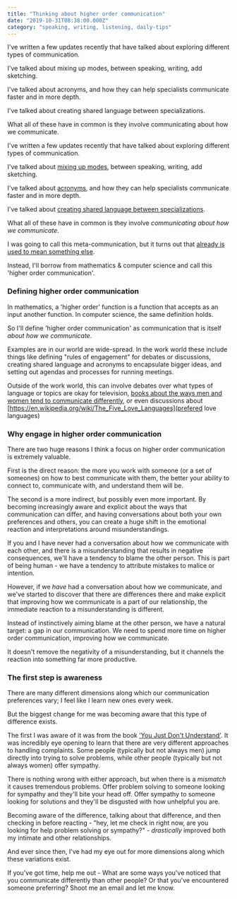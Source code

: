 ```yaml
---
title: "Thinking about higher order communication"
date: "2019-10-31T08:38:00.000Z"
category: "speaking, writing, listening, daily-tips"
---
```

I've written a few updates recently that have talked about exploring different types of communication.

I've talked about mixing up modes, between speaking, writing, add sketching.

I've talked about acronyms, and how they can help specialists communicate faster and in more depth.

I've talked about creating shared language between specializations.

What all of these have in common is they involve communicating about how we communicate.

<!-- more -->

I've written a few updates recently that have talked about exploring different types of communication.

I've talked about [mixing up modes](https://www.speakwritelisten.com/blog/10-30-when-struggling-to-connect-try-switching-modes/), between speaking, writing, add sketching.

I've talked about [acronyms](https://www.speakwritelisten.com/blog/10-28-why-we-all-love-acronyms/), and how they can help specialists communicate faster and in more depth.

I've talked about [creating shared language between specializations](https://www.speakwritelisten.com/blog/10-17-creating-shared-languages).

What all of these have in common is they involve _communicating about how we communicate_.

I was going to call this meta-communication, but it turns out that [already is used to mean something else](https://en.wikipedia.org/wiki/Meta-communication).

Instead, I'll borrow from mathematics & computer science and call this 'higher order communication'.

### Defining higher order communication

In mathematics, a 'higher order' function is a function that accepts as an input another function. In computer science, the same definition holds.

So I'll define 'higher order communication' as communication that is itself _about how we communicate_.

Examples are in our world are wide-spread. In the work world these include things like defining "rules of engagement" for debates or discussions, creating shared language and acronyms to encapsulate bigger ideas, and setting out agendas and processes for running meetings.

Outside of the work world, this can involve debates over what types of language or topics are okay for television, [books about the ways men and women tend to communicate differently](https://en.wikipedia.org/wiki/You_Just_Don%27t_Understand), or even discussions about [https://en.wikipedia.org/wiki/The_Five_Love_Languages](prefered love languages)

### Why engage in higher order communication

There are two huge reasons I think a focus on higher order communication is extremely valuable.

First is the direct reason: the more you work with someone (or a set of someones) on how to best communicate with them, the better your ability to connect to, communicate with, and understand them will be.

The second is a more indirect, but possibly even more important. By becoming increasingly aware and explicit about the ways that communication can differ, and having conversations about both your own preferences and others, you can create a huge shift in the emotional reaction and interpretations around misunderstandings.

If you and I have never had a conversation about how we communicate with each other, and there is a misunderstanding that results in negative consequences, we'll have a tendency to blame the other person. This is part of being human - we have a tendency to attribute mistakes to malice or intention.

However, if we *have* had a conversation about how we communicate, and we've started to discover that there are differences there and make explicit that improving how we communicate is a part of our relationship, the immediate reaction to a misunderstanding is different.

Instead of instinctively aiming blame at the other person, we have a natural target: a gap in our communication. We need to spend more time on higher order communication, improving how we communicate.

It doesn't remove the negativity of a misunderstanding, but it channels the reaction into something far more productive.

### The first step is awareness

There are many different dimensions along which our communication preferences vary; I feel like I learn new ones every week.

But the biggest change for me was becoming aware that this type of difference exists.

The first I was aware of it was from the book ['You Just Don't Understand'](https://en.wikipedia.org/wiki/You_Just_Don%27t_Understand). It was incredibly eye opening to learn that there are very different approaches to handling complaints. Some people (typically but not always men) jump directly into trying to solve problems, while other people (typically but not always women) offer sympathy.

There is nothing wrong with either approach, but when there is a _mismatch_ it causes tremendous problems. Offer problem solving to someone looking for sympathy and they'll bite your head off. Offer sympathy to someone looking for solutions and they'll be disgusted with how unhelpful you are.

Becoming aware of the difference, talking about that difference, and then checking in before reacting - "hey, let me check in right now, are you looking for help problem solving or sympathy?" - _drastically_ improved both my intimate and other relationships.

And ever since then, I've had my eye out for more dimensions along which these variations exist.

If you've got time, help me out - What are some ways you've noticed that you communicate differently than other people? Or that you've encountered someone preferring? Shoot me an email and let me know.
